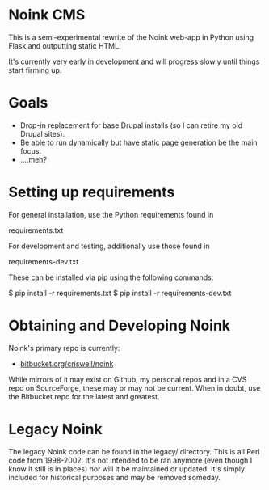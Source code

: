 Noink CMS
=========

This is a semi-experimental rewrite of the Noink web-app in Python using Flask
and outputting static HTML.

It's currently very early in development and will progress slowly until things
start firming up.

# Goals

* Drop-in replacement for base Drupal installs (so I can retire my old Drupal
  sites).
* Be able to run dynamically but have static page generation be the main
  focus.
* ....meh?

# Setting up requirements

For general installation, use the Python requirements found in

   requirements.txt

For development and testing, additionally use those found in

   requirements-dev.txt

These can be installed via pip using the following commands:

   $ pip install -r requirements.txt
   $ pip install -r requirements-dev.txt

# Obtaining and Developing Noink

Noink's primary repo is currently:

* [bitbucket.org/criswell/noink](https://bitbucket.org/criswell/noink)

While mirrors of it may exist on Github, my personal repos and in a CVS repo on
SourceForge, these may or may not be current. When in doubt, use the Bitbucket
repo for the latest and greatest.

# Legacy Noink

The legacy Noink code can be found in the legacy/ directory. This is all Perl
code from 1998-2002. It's not intended to be ran anymore (even though I know
it still is in places) nor will it be maintained or updated. It's simply
included for historical purposes and may be removed someday.

